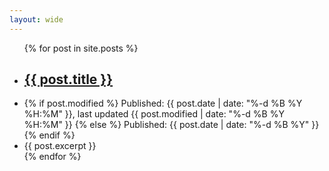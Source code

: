 ```yaml
---
layout: wide
---
```



<ul>
    {% for post in site.posts %}
        <li class="row">
            <h2><a href="{{ post.permalink }}" title="{{ post.description }}">{{ post.title }}</a></h2>
        </li>
        <li class="row">
            {% if post.modified %}
                <span>Published: {{ post.date | date: "%-d %B %Y %H:%M" }}, last updated {{ post.modified | date: "%-d %B %Y %H:%M" }}</span> 
            {% else %}
                <span>Published: {{ post.date | date: "%-d %B %Y" }}</span>
            {% endif %}
        </li>
        <li class="row">
            <span>{{ post.excerpt }}</span>
        </li>
    {% endfor %}
</ul>